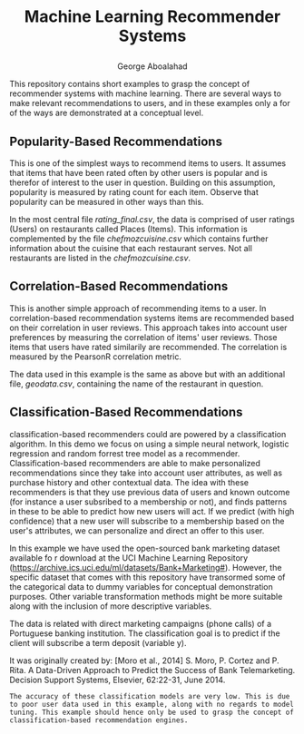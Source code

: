 # <p align="center"> Machine Learning Recommender Systems </p>
<p align="center"> George Aboalahad </p>

This repository contains short examples to grasp the concept of recommender systems with machine learning. There are several ways to make relevant recommendations to users, and in these examples only a for of the ways are demonstrated at a conceptual level.

## Popularity-Based Recommendations
This is one of the simplest ways to recommend items to users. It assumes that items that have been rated often by other users is popular and is therefor of interest to the user in question. Building on this assumption, popularity is measured by rating count for each item. Observe that popularity can be measured in other ways than this.

In the most central file *rating_final.csv*, the data is comprised of user ratings (Users) on restaurants called Places (Items). This information is complemented by the file *chefmozcuisine.csv* which contains further information about the cuisine that each restaurant serves. Not all restaurants are listed in the *chefmozcuisine.csv*.

## Correlation-Based Recommendations
This is another simple approach of recommending items to a user. In correlation-based recommendation systems items are recommended based on their correlation in user reviews. This approach takes into account user preferences by measuring the correlation of items' user reviews. Those items that users have rated similarily are recommended. The correlation is measured by the PearsonR correlation metric.

The data used in this example is the same as above but with an additional file, *geodata.csv*, containing the name of the restaurant in question.

## Classification-Based Recommendations
classification-based recommenders could are powered by a classification algorithm. In this demo we focus on using a simple neural network, logistic regression and random forrest tree model as a recommender. Classification-based recommenders are able to make personalized recommendations since they take into account user attributes, as well as purchase history and other contextual data. The idea with these recommenders is that they use previous data of users and known outcome (for instance a user subsribed to a membership or not), and finds patterns in these to be able to predict how new users will act. If we predict (with high confidence) that a new user will subscribe to a membership based on the user's attributes, we can personalize and direct an offer to this user.

In this example we have used the open-sourced bank marketing dataset available fo r download at the UCI Machine Learning Repository (https://archive.ics.uci.edu/ml/datasets/Bank+Marketing#). However, the specific dataset that comes with this repository have transormed some of the categorical data to dummy variables for conceptual demonstration purposes. Other variable transformation methods might be more suitable along with the inclusion of more descriptive variables.

The data is related with direct marketing campaigns (phone calls) of a Portuguese banking institution. The classification goal is to predict if the client will subscribe a term deposit (variable y).

It was originally created by: [Moro et al., 2014] S. Moro, P. Cortez and P. Rita. A Data-Driven Approach to Predict the Success of Bank Telemarketing. Decision Support Systems, Elsevier, 62:22-31, June 2014.

```
The accuracy of these classification models are very low. This is due to poor user data used in this example, along with no regards to model tuning. This example should hence only be used to grasp the concept of classification-based recommendation engines.
```
